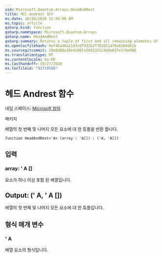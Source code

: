 ```yaml
---
uid: Microsoft.Quantum.Arrays.HeadAndRest
title: 헤드 Andrest 함수
ms.date: 10/26/2020 12:00:00 AM
ms.topic: article
qsharp.kind: function
qsharp.namespace: Microsoft.Quantum.Arrays
qsharp.name: HeadAndRest
qsharp.summary: Returns a tuple of first and all remaining elements of the array.
ms.openlocfilehash: 9af4ba48a21d3cdf932b2f702051a70a6108db1b
ms.sourcegitcommit: 29e0d88a30e4166fa580132124b0eb57e1f0e986
ms.translationtype: MT
ms.contentlocale: ko-KR
ms.lasthandoff: 10/27/2020
ms.locfileid: "92719180"
---
```

# <a name="headandrest-function"></a>헤드 Andrest 함수

네임 스페이스: [Microsoft 양자](xref:Microsoft.Quantum.Arrays)

패키지 [](https://nuget.org/packages/)


배열의 첫 번째 및 나머지 모든 요소에 대 한 튜플을 반환 합니다.

```qsharp
function HeadAndRest<'A> (array : 'A[]) : ('A, 'A[])
```


## <a name="input"></a>입력

### <a name="array--a"></a>array: ' A []

요소가 하나 이상 포함 된 배열입니다.



## <a name="output--aa"></a>Output: (' A, ' A [])

배열의 첫 번째 및 나머지 모든 요소에 대 한 튜플입니다.

## <a name="type-parameters"></a>형식 매개 변수

### <a name="a"></a>' A

배열 요소의 형식입니다.